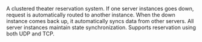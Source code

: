 A clustered theater reservation system. If one server instances goes down, request is automatically routed to another instance. When the down instance comes back up, it automatically syncs data from other servers. All server instances maintain state synchronization. Supports reservation using both UDP and TCP.
